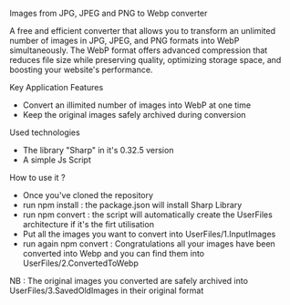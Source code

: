 Images from JPG, JPEG and PNG to Webp converter 

A free and efficient converter that allows you to transform an unlimited number of images in JPG, JPEG, and PNG formats into WebP simultaneously. The WebP format offers advanced compression that reduces file size while preserving quality, optimizing storage space, and boosting your website's performance.

Key Application Features

- Convert an illimited number of images into WebP at one time 
- Keep the original images safely archived during conversion

Used technologies 

- The library "Sharp" in it's 0.32.5 version
- A simple Js Script 

How to use it ? 

- Once you've cloned the repository 
- run npm install : the package.json will install Sharp Library 
- run npm convert : the script will automatically create the UserFiles architecture if it's the firt utilisation
- Put all the images you want to convert into UserFiles/1.InputImages
- run again npm convert : Congratulations all your images have been converted into Webp and you can find them into UserFiles/2.ConvertedToWebp

NB : The original images you converted are safely archived into UserFiles/3.SavedOldImages in their original format